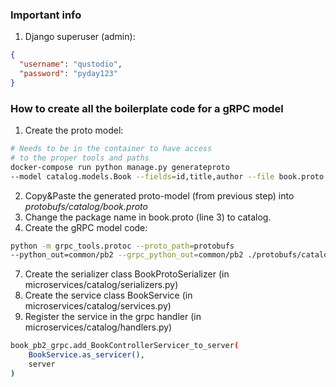 ### Important info
1. Django superuser (admin):
```json
{
  "username": "qustodio", 
  "password": "pyday123"
}
```

### How to create all the boilerplate code for a gRPC model
1. Create the proto model:
```bash
# Needs to be in the container to have access 
# to the proper tools and paths
docker-compose run python manage.py generateproto 
--model catalog.models.Book --fields=id,title,author --file book.proto
```
2. Copy&Paste the generated proto-model (from previous step) into _protobufs/catalog/book.proto_
3. Change the package name in book.proto (line 3) to catalog.
4. Create the gRPC model code:
```bash
python -m grpc_tools.protoc --proto_path=protobufs 
--python_out=common/pb2 --grpc_python_out=common/pb2 ./protobufs/catalog/book.proto
```
7. Create the serializer class BookProtoSerializer (in microservices/catalog/serializers.py)
8. Create the service class BookService (in microservices/catalog/services.py)
9. Register the service in the grpc handler (in microservices/catalog/handlers.py)
```bash
book_pb2_grpc.add_BookControllerServicer_to_server(
    BookService.as_servicer(), 
    server
)
```

